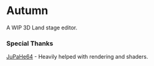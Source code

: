 # Autumn
A WIP 3D Land stage editor.

### Special Thanks
[JuPaHe64](https://github.com/JuPaHe64) - Heavily helped with rendering and shaders.
